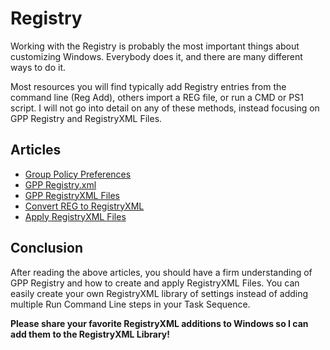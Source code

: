 # Registry

Working with the Registry is probably the most important things about customizing Windows.  Everybody does it, and there are many different ways to do it.

Most resources you will find typically add Registry entries from the command line \(Reg Add\), others import a REG file, or run a CMD or PS1 script.  I will not go into detail on any of these methods, instead focusing on GPP Registry and RegistryXML Files.

## Articles

* [Group Policy Preferences](group-policy-preferences.md)
* [GPP Registry.xml](gpp-registry.xml.md)
* [GPP RegistryXML Files](registryxml-files.md)
* [Convert REG to RegistryXML](convert-reg-to-registryxml.md)
* [Apply RegistryXML Files](apply-registryxml-files.md)

## Conclusion

After reading the above articles, you should have a firm understanding of GPP Registry and how to create and apply RegistryXML Files.  You can easily create your own RegistryXML library of settings instead of adding multiple Run Command Line steps in your Task Sequence.

**Please share your favorite RegistryXML additions to Windows so I can add them to the RegistryXML Library!**


